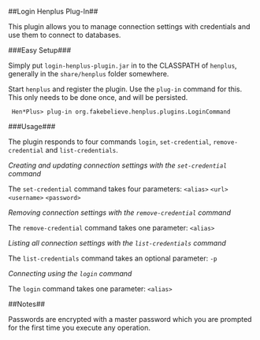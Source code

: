 ##Login Henplus Plug-In##

This plugin allows you to manage connection settings with credentials and use them to connect to databases.

###Easy Setup###

Simply put `login-henplus-plugin.jar` in to the CLASSPATH of `henplus`, generally in the `share/henplus` folder somewhere.

Start `henplus` and register the plugin. Use the `plug-in` command for this. This only needs to be done once, and will be persisted.

     Hen*Plus> plug-in org.fakebelieve.henplus.plugins.LoginCommand

###Usage###

The plugin responds to four commands `login`, `set-credential`, `remove-credential` and `list-credentials`.

*Creating and updating connection settings with the `set-credential` command*

The `set-credential` command takes four parameters: `<alias>` `<url>` `<username>` `<password>`

*Removing connection settings with the `remove-credential` command*

The `remove-credential` command takes one parameter: `<alias>`

*Listing all connection settings with the `list-credentials` command*

The `list-credentials` command takes an optional parameter: `-p`

*Connecting using the `login` command*

The `login` command takes one parameter: `<alias>`

##Notes##

Passwords are encrypted with a master password which you are prompted for the first time you execute any operation.

